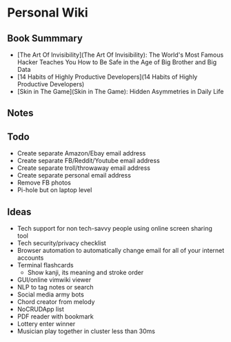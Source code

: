 # Personal Wiki

## Book Summmary

* [The Art Of Invisibility](The Art Of Invisibility): The World's Most Famous Hacker Teaches You How to Be Safe in the Age of Big Brother and Big Data
* [14 Habits of Highly Productive Developers](14 Habits of Highly Productive Developers)
* [Skin in The Game](Skin in The Game): Hidden Asymmetries in Daily Life

## Notes

## Todo

* Create separate Amazon/Ebay email address
* Create separate FB/Reddit/Youtube email address
* Create separate troll/throwaway email address
* Create separate personal email address
* Remove FB photos
* Pi-hole but on laptop level

## Ideas

* Tech support for non tech-savvy people using online screen sharing tool
* Tech security/privacy checklist
* Browser automation to automatically change email for all of your internet accounts  
* Terminal flashcards
  * Show kanji, its meaning and stroke order 
* GUI/online vimwiki viewer
* NLP to tag notes or search
* Social media army bots 
* Chord creator from melody
* NoCRUDApp list
* PDF reader with bookmark
* Lottery enter winner
* Musician play together in cluster less than 30ms
